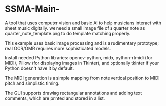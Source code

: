 # SSMA-Main-
A tool that uses computer vision and basic AI to help musicians interact with sheet music digitally.
we need a small image file of a quarter note as quarter_note_template.png to do template matching properly.

This example uses basic image processing and is a rudimentary prototype; real OCR/OMR requires more sophisticated models.

Install needed Python libraries: opencv-python, mido, python-rtmidi (for MIDI), Pillow (for displaying images in Tkinter), and optionally tkinter if your Python doesn't have it by default.

The MIDI generation is a simple mapping from note vertical position to MIDI pitch and simplistic timing.

The GUI supports drawing rectangular annotations and adding text comments, which are printed and stored in a list.
